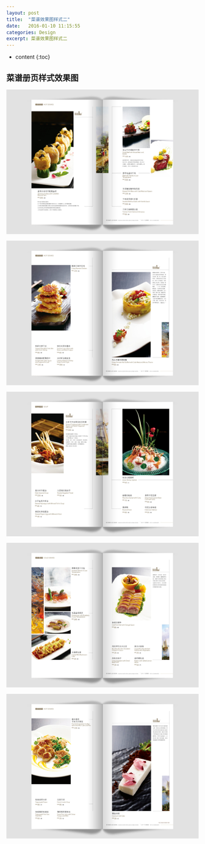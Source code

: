 ```yaml
---
layout: post
title:  "菜谱效果图样式二"
date:   2016-01-10 11:15:55
categories: Design
excerpt: 菜谱效果图样式二
---
```


* content
{:toc}

## 菜谱册页样式效果图

![caipu](/css/pics/10/1.jpg "菜谱效果图") 

![caipu](/css/pics/10/2.jpg "菜谱效果图") 

![caipu](/css/pics/10/3.jpg "菜谱效果图") 

![caipu](/css/pics/10/4.jpg "菜谱效果图") 

![caipu](/css/pics/10/5.jpg "菜谱效果图") 